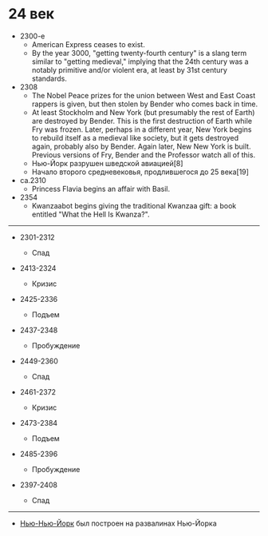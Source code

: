 # 24 век

*   2300-е
    *   American Express ceases to exist.
    *   By the year 3000, "getting twenty-fourth century" is a slang term
        similar to "getting medieval," implying that the 24th century was a
        notably primitive and/or violent era, at least by 31st century
        standards.
*   2308
    *   The Nobel Peace prizes for the union between West and East Coast
        rappers is given, but then stolen by Bender who comes back in time.
    *   At least Stockholm and New York (but presumably the rest of Earth)
        are destroyed by Bender. This is the first destruction of Earth while
        Fry was frozen. Later, perhaps in a different year, New York begins to
        rebuild itself as a medieval like society, but it gets destroyed again,
        probably also by Bender. Again later, New New York is built. Previous
        versions of Fry, Bender and the Professor watch all of this.
    *   Нью-Йорк разрушен шведской авиацией[8]
    *   Начало второго средневековья, продлившегося до 25 века[19]
*   ca.2310
    *   Princess Flavia begins an affair with Basil.
*   2354
    *   Kwanzaabot begins giving the traditional Kwanzaa gift: a book entitled
        "What the Hell Is Kwanza?".

----

*   2301-2312
    *   Спад
*   2413-2324
    *   Кризис

*   2425-2336
    *   Подъем
*   2437-2348
    *   Пробуждение
*   2449-2360
    *   Спад
*   2461-2372
    *   Кризис

*   2473-2384
    *   Подъем
*   2485-2396
    *   Пробуждение
*   2397-2408
    *   Спад

----

*   [Нью-Нью-Йорк]() был построен на развалинах Нью-Йорка
